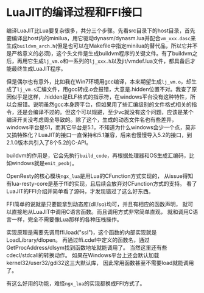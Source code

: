 # LuaJIT的编译过程和FFI接口

编译LuaJIT比Lua要复杂很多，共分三个步骤。先看src目录下的host目录，首先要编译出host内的minilua，用它驱动dynasm/dynasm.lua并配合`vm_xxx.dasc`来生成`buildvm_arch.h`(但是也可以在Makefile中指定minilua的替代品，所以它并不是严格意义的必须)，这个头文件是生成buildvm程序的关键文件。有了buildvm之后，再用它生成`lj_vm.o`和一系列的`lj_xxx.h`以及jit/vmdef.lua文件，都具备后才能最终生成LuaJIT程序。

但是偶尔也有意外，比如我在Win7环境用gcc编译，本来期望生成`lj_vm.o`，却生成了`lj_vm.s`汇编文件，用gcc转成.o会报错，大意是.hidden位置不对。我查了原因似乎是这样，.hidden是ELF格式的指示符，在windows平台没有这种特性，所以会报错。说明虽然gcc本身跨平台，但如果用了些汇编级别的文件格式相关的指令，还是会编译不过的。但这个可以规避，至少vc就没有这个问题，应该是某个编译开关没考虑周全导致的。除了这个，生成的动态文件名也有些差异，windows平台是51，而其它平台是5.1，不知道为什么windows会少一个点，莫非又搞特殊化？LuaJIT的接口一直保持和5.1兼容，后来也慢慢导入5.2的接口，到2.1.0版本共引入了8个5.2的C-API。

buildvm的作用是，它会先执行`build_code`，再根据处理器和OS生成汇编码，比如windows就是`emit_peobj`。

OpenResty的核心模块`ngx_lua`是用Lua的CFunction方式实现的，
从issue得知有lua-resty-core是基于ffi的实现，且后续会放弃对CFunction方式的支持。
看了LuaJIT的FFI介绍并简单看了源码，才发现错过了这么好东西。

FFI简单的说就是只要能拿到动态库(dll/so)均可，并且有相应的函数声明，
就可以直接地从LuaJIT中调用C语言函数。而且调用方式非常简单直观，
就和调用C语言一样，完全不需要像Lua那样的各种压栈操作。

实现原理是需要先调用ffi.load("ssl")，这个函数的内部实现就是LoadLibrary/dlopen。
再通过ffi.cdef中定义的函数名，通过GetProcAddress/dlsym找到函数地址就能调用了。
当然这里还有些cdecl/stdcall的转换动作。
如果在Windows平台上还会默认加载kernel32/user32/gdi32这三大默认库，
因此常用函数甚至不需要load就能调用了。

有这么好用的功能，难怪`ngx_lua`的实现都换成FFI方式了。